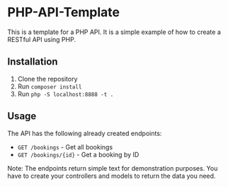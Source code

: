 # PHP-API-Template

This is a template for a PHP API. It is a simple example of how to create a RESTful API using PHP.

## Installation

1. Clone the repository
2. Run `composer install`
3. Run `php -S localhost:8888 -t .`

## Usage

The API has the following already created endpoints:

- `GET /bookings` - Get all bookings
- `GET /bookings/{id}` - Get a booking by ID

Note: The endpoints return simple text for demonstration purposes. You have to create your controllers and models to return the data you need.
